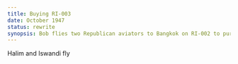```yaml
---
title: Buying RI-003 
date: October 1947 
status: rewrite
synopsis: Bob flies two Republican aviators to Bangkok on RI-002 to purchase a small aircraft to be designated RI-003.  
---
```

Halim and Iswandi fly 